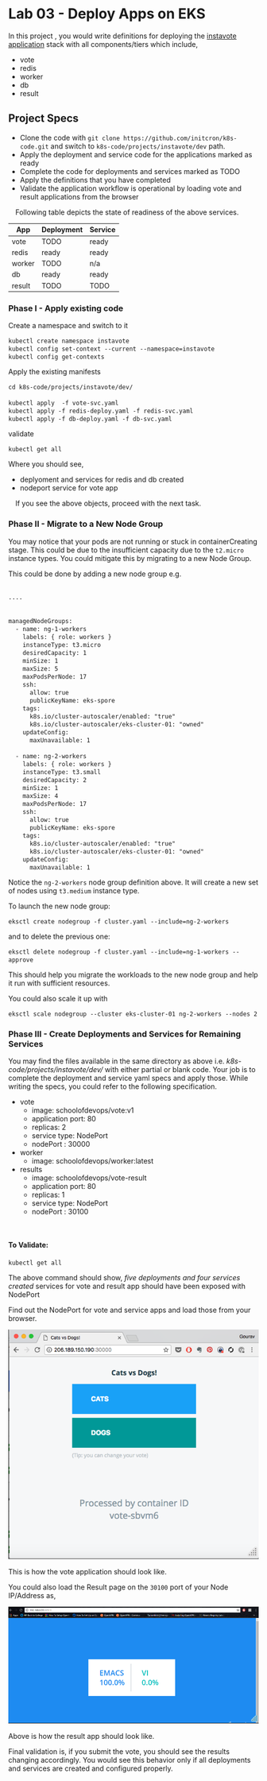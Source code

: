 # Lab 03 - Deploy Apps on EKS



In this project , you would write definitions for deploying the [instavote application](https://github.com/schoolofdevops/example-voting-app) stack with all components/tiers which include,

* vote
* redis
* worker
* db
* result



## Project Specs

* Clone the code with `git clone https://github.com/initcron/k8s-code.git` and switch to `k8s-code/projects/instavote/dev` path.
* Apply the deployment and service code for the applications marked as ready
* Complete the code for deployments and services marked as TODO
* Apply the definitions that you have completed
* Validate the application workflow is operational by loading vote and result applications from the browser


⠀
Following table depicts the state of readiness of the above services.

| App | Deployment | Service |
|---|---|---|
| vote | TODO | ready |
| redis | ready | ready |
| worker | TODO | n/a |
| db | ready | ready |
| result | TODO | TODO |

### Phase I - Apply existing code

Create a namespace and switch to it

```
kubectl create namespace instavote
kubectl config set-context --current --namespace=instavote
kubectl config get-contexts
```

Apply the existing manifests

```
cd k8s-code/projects/instavote/dev/

kubectl apply  -f vote-svc.yaml
kubectl apply -f redis-deploy.yaml -f redis-svc.yaml
kubectl apply -f db-deploy.yaml -f db-svc.yaml
```

validate

```
kubectl get all
```

Where you should see,

* deplyoment and services for redis and db created
* nodeport service for vote app

⠀
If you see the above objects, proceed with the next task.

### Phase II - Migrate to a New Node Group

You may notice that your pods are not running or stuck in containerCreating stage. This could be due to the insufficient capacity due to the `t2.micro` instance types.  You could mitigate this by migrating to a new Node Group.

This could be done by adding a new node group e.g.

```

....


managedNodeGroups:
  - name: ng-1-workers
    labels: { role: workers }
    instanceType: t3.micro
    desiredCapacity: 1
    minSize: 1
    maxSize: 5
    maxPodsPerNode: 17
    ssh:
      allow: true
      publicKeyName: eks-spore
    tags:
      k8s.io/cluster-autoscaler/enabled: "true"
      k8s.io/cluster-autoscaler/eks-cluster-01: "owned"
    updateConfig:
      maxUnavailable: 1

  - name: ng-2-workers
    labels: { role: workers }
    instanceType: t3.small
    desiredCapacity: 2
    minSize: 1
    maxSize: 4
    maxPodsPerNode: 17
    ssh:
      allow: true
      publicKeyName: eks-spore
    tags:
      k8s.io/cluster-autoscaler/enabled: "true"
      k8s.io/cluster-autoscaler/eks-cluster-01: "owned"
    updateConfig:
      maxUnavailable: 1

```

Notice the `ng-2-workers` node group definition above. It will create a new set of nodes using `t3.medium` instance type.  


To launch the new node group:  

```
eksctl create nodegroup -f cluster.yaml --include=ng-2-workers
```

and to delete the previous one:

```
eksctl delete nodegroup -f cluster.yaml --include=ng-1-workers --approve
```

This should help you migrate the workloads to the new node group and help it run with sufficient resources.

You could also scale it up with

```
eksctl scale nodegroup --cluster eks-cluster-01 ng-2-workers --nodes 2
```


### Phase III - Create Deployments and Services for Remaining Services

You may find the files available in the same directory as above i.e. *k8s-code/projects/instavote/dev/* with either partial or blank code. Your job is to complete the deployment and service yaml specs and apply those. While writing the specs, you could refer to the following specification.

  * vote  
    * image: schoolofdevops/vote:v1  
    * application port: 80  
    * replicas: 2
    * service type: NodePort  
    * nodePort : 30000  
  * worker  
    * image: schoolofdevops/worker:latest  
  * results  
    * image: schoolofdevops/vote-result  
    * application port: 80  
    * replicas: 1
    * service type: NodePort  
    * nodePort : 30100  

⠀
#### To Validate:

```
kubectl get all
```

The above command should show, *five deployments and four services created* services for vote and result app should have been exposed with NodePort

Find out the NodePort for vote and service apps and load those from your browser.

![](images/eks/03/01.png)

This is how the vote application should look like.

You could also load the Result page on the `30100` port of your Node IP/Address as,

![](images/eks/03/02.png)

Above is how the result app should look like.

Final validation is, if you submit the vote, you should see the results changing accordingly. You would see this behavior only if all deployments and services are created and configured properly.
